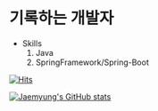# 기록하는 개발자
- Skills
    1. Java
    2. SpringFramework/Spring-Boot
    
[![Hits](https://hits.seeyoufarm.com/api/count/incr/badge.svg?url=https%3A%2F%2Fgithub.com%2Fpjaemyung91%2Fpjaemyung91&count_bg=%2379C83D&title_bg=%23555555&icon=&icon_color=%23E7E7E7&title=hits&edge_flat=false)](https://hits.seeyoufarm.com)

[![Jaemyung's GitHub stats](https://github-readme-stats.vercel.app/api?username=pjaemyung91)](https://github.com/anuraghazra/github-readme-stats)
